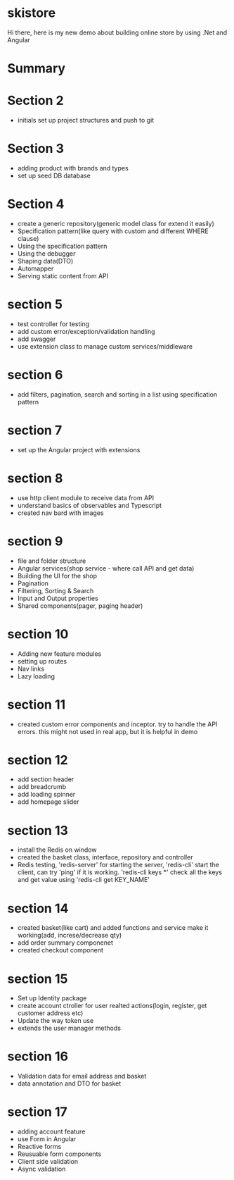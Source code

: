 # skistore

Hi there, here is my new demo about building online store by using .Net and Angular

# Summary

# Section 2
 - initials set up project structures and push to git

# Section 3
- adding product with brands and types
- set up seed DB database

# Section 4
- create a generic repository(generic model class for extend it easily)
- Specification pattern(like query with custom and different WHERE clause)
- Using the specification pattern
- Using the debugger
- Shaping data(DTO)
- Automapper
- Serving static content from API

# section 5
- test controller for testing
- add custom error/exception/validation handling
- add swagger
- use extension class to manage custom services/middleware

# section 6
- add filters, pagination, search and sorting in a list using specification pattern

# section 7
- set up the Angular project with extensions

# section 8
- use http client module to receive data from API
- understand basics of observables and Typescript
- created nav bard with images

# section 9
- file and folder structure
- Angular services(shop service - where call API and get data)
- Building the UI for the shop
- Pagination
- Filtering, Sorting & Search
- Input and Output properties
- Shared components(pager, paging header)

# section 10
- Adding new feature modules
- setting up routes
- Nav links
- Lazy loading

# section 11
- created custom error components and inceptor. try to handle the API errors. this might not used in real app, but it is helpful in demo 

# section 12
- add section header
- add breadcrumb
- add loading spinner
- add homepage slider

# section 13
- install the Redis on window
- created the basket class, interface, repository and controller
- Redis testing, 'redis-server' for starting the server, 'redis-cli' start the client, can try 'ping' if it is working. 'redis-cli keys *' check all the keys and get value using 'redis-cli get KEY_NAME'

# section 14
 - created basket(like cart) and added functions and service make it working(add, increse/decrease qty)
 - add order summary componenet
 - created checkout component

 # section 15
 - Set up Identity package
 - create account ctroller for user realted actions(login, register, get customer address etc)
 - Update the way token use
 - extends the user manager methods

  # section 16
 - Validation data for email address and basket
 - data annotation and DTO for basket

  # section 17
 - adding account feature
 - use Form in Angular
 - Reactive forms
 - Reusuable form components
 - Client side validation
 - Async validation
 